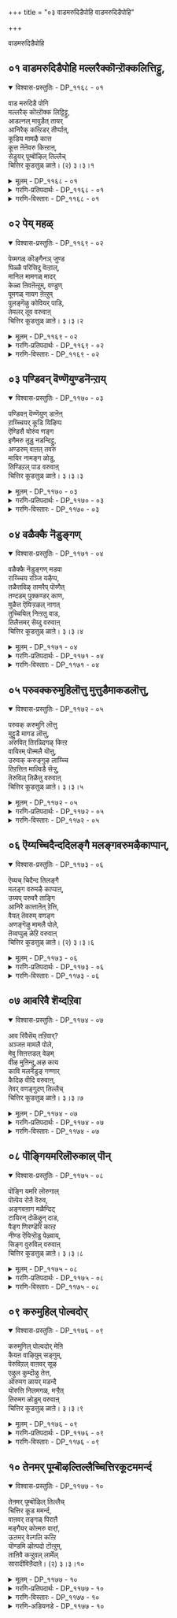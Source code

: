 +++
title = "०३ वाडमरुदिडैपोहि वाडमरुदिडैपोहि"

+++

वाडमरुदिडैपोहि

## ०१ वाडमरुदिडैपोहि मल्लरैक्कॊन्ऱॊक्कलित्तिट्टु,

<details open><summary>विश्वास-प्रस्तुतिः - DP_११६८ - ०१</summary>

वाड मरुदिडै पोगि  
मल्लरैक् कॊऩ्ऱॊक्क लिट्टिट्टु,  
आडल्नल् मावुडैत् तायर्  
आनिरैक् कऩ्ऱिडर् तीर्प्पाऩ्,  
कूडिय मामऴै कात्त  
कूत्त ऩॆऩॆवरु किऩ्ऱाऩ्,  
सेडुयर् पूम्बॊऴिल् तिल्लैच्  
चित्तिर कूडत्तुळ् ळाऩे। (२) ३।३।१
</details>

<details><summary>मूलम् - DP_११६८ - ०१</summary>

वाड मरुदिडै पोगि  
मल्लरैक् कॊऩ्ऱॊक्क लिट्टिट्टु,  
आडल्नल् मावुडैत् तायर्  
आनिरैक् कऩ्ऱिडर् तीर्प्पाऩ्,  
कूडिय मामऴै कात्त  
कूत्त ऩॆऩॆवरु किऩ्ऱाऩ्,  
सेडुयर् पूम्बॊऴिल् तिल्लैच्  
चित्तिर कूडत्तुळ् ळाऩे। (२) ३।३।१
</details>

<details><summary>गरणि-प्रतिपदार्थः - DP_११६८ - ०१</summary>

वाड = नाशवागुवन्तॆ, मरुदु इडै = मत्तीमरगळ नडुवॆ, पोहि = होगि, मल्लरै कॊन्ऱु = मल्लरन्नु कॊन्दु, ऒक्कलित्तिट्टु = नडगॆयल्लि पळगिद, आडल् = आटवाडुत्त बन्द, नल् मा = ऒळ्ळॆय कुदुरॆयन्नु, उडै = सीळिहाकि, आयर् = गोवळरु मत्तु आ निरैक्कु = दनगळ मन्दॆगळिगॆ, अन्ऱु= अन्दु, इडर् = सङ्कटवन्नु, तीर् प्पान् = तीरिसुवुदक्कागि, कूडिय = ऒट्टुगूडिद, मामऴै = बलुदॊड्ड मळॆयन्नु, कात्त = तडॆद, कूत्तन् ऎन = कुणिदाडुववनु ऎन्नुवन्तॆ, वरुहिन्ऱन् = बरुत्तिद्दानॆ, \(बरुववनु\), शेडु = ऎळॆतनद, उयर् = ऎत्तरवागि बॆळॆद, पू पॊऴिल् = हूदोटगळिन्द कूडिद, तिल्लैचित्तिरकूटत्तु = तिल्लैचित्रकूटदल्लि, उळ्ळाने = नॆलसिरुववने, 
</details>

<details><summary>गरणि-विस्तारः - DP_११६८ - ०१</summary>

मत्तिमरगळु नाशवागुवन्तॆ अवुगळ नडुवॆ होगि, मल्लरन्नु कॊन्दु, नडगॆयल्लि पळगि आटवाडुत्ता बन्द ऒळ्लॆय कुदुरॆयन्नु सीळि, गोवळरिगू गोवुगळिगू बन्द सङ्कटवन्नु तीरिसुवुदक्कागि, ऒट्टुगूडिद बलुदॊड्ड मळॆयन्नु तडॆदु रक्षिसि कुणिदाडुववनो ऎम्बन्तॆ ऎळॆतनद ऎत्तरवागि बॆळॆदहूदोटगळिन्द कूडिद तिल्लैचित्रकूटदल्लि नॆलसिरुववने बरुत्तिद्दानॆ. 

आळ्वाररु हेळुत्तारॆ-

अम्बॆगालिडुव मगुवागि, कृष्णनु, तायि यशोदॆयिन्द ऒरळिगॆ कट्टिसिकॊण्डु, आ ऒरळन्नू ऎळॆदुकॊण्डु ऎरडु मत्तीमरगळ नडुवण सन्दिनल्लि नुसुळिहोगि, तन्नन्नु हिम्बालिसिद ऒरळन्नू तन्नत्त ऎळॆदुकॊळ्ळुव नॆपदल्लि आ ऎरडु मरगळन्नू मुरिदु हाकिद अद्भुतकारि. 

अवनन्नु कॊल्लबेकॆन्दु सञ्चुमाडि कंसनु मुन्नुगिसिद मुष्टिकचाणूरादि नुरित मल्लरन्नु बालकनागिये सुलभवागि कॊन्दु हाकिदनु. 

जातिय कुदुरॆयागि, चॆन्नागि पळगिद नडगॆयन्नू ओटवन्नू हॊन्दि आडाडुत्त अवनन्नु कॊल्ललु बन्द केशियॆम्ब राक्षसनन्नु, सीळि कॊन्दुहाकिदनु. 

ऒट्टुगूडि बन्द बिरुसु मळॆयिन्द गोवळरन्नू गोवुगळन्नू तप्पिसुवुदक्कागि, बलुदॊड्ड गोवर्धनगिरियन्ने ऎत्ति हिडिदु, अदरडियल्लि, अवरन्नु रक्षिसिदनु. 

आ मायावियाद बालकृष्णने ईग रम्यवाद हूदोटगळिन्द सुत्तुवरिदिरुव तिल्लैचित्रकूटक्षेत्रदल्लि, कुणिकुणियुत्ता बरुत्तिरुवन्तॆ कङ्गॊळिसुत्तिदॆयल्ल\!
</details>

## ०२ पेय् महळ्

<details open><summary>विश्वास-प्रस्तुतिः - DP_११६९ - ०२</summary>

पेय्मगळ् कॊङ्गैनञ् जुण्ड  
पिळ्ळै परिसिदु वॆऩ्ऱाल्,  
मानिल मामगळ् मादर्  
केळ्व ऩिवऩॆऩ्ऱुम्, वण्डुण्  
पूमगळ् नायग ऩॆऩ्ऱुम्  
पुलङ्गॆऴु कोवियर् पाडि,  
तेमलर् तूव वरुवाऩ्  
चित्तिर कूडत्तुळ् ळाऩे। ३।३।२
</details>

<details><summary>मूलम् - DP_११६९ - ०२</summary>

पेय्मगळ् कॊङ्गैनञ् जुण्ड  
पिळ्ळै परिसिदु वॆऩ्ऱाल्,  
मानिल मामगळ् मादर्  
केळ्व ऩिवऩॆऩ्ऱुम्, वण्डुण्  
पूमगळ् नायग ऩॆऩ्ऱुम्  
पुलङ्गॆऴु कोवियर् पाडि,  
तेमलर् तूव वरुवाऩ्  
चित्तिर कूडत्तुळ् ळाऩे। ३।३।२
</details>

<details><summary>गरणि-प्रतिपदार्थः - DP_११६९ - ०२</summary>

पेय् महळ् = राक्षसस्त्रीय, कॊङ्गै = मॊलॆय, नञ्जु = विषवन्नु, उण्ड = सविद \(उण्ड\), इदु = इदु, पिळ्ळै = मगुविन, परिशु = स्वभाव, ऎन्ऱाल् = ऎन्दरॆ, मा निलम् = विस्तारवाद भूमियॆम्ब, मा महळ् मादर् = सुन्दरियाद देविय, केळ् वन् इवन् = पति इवनु, ऎन्ऱुम् = ऎन्दू, वण्डु उण् = दुम्बिगळु मुसुरुव, पू महळ् = हूविन मगळ, नायहन् = नायकनु, ऎन्ऱुम् = ऎन्दू, पुलम् कॆऴु = इन्द्रियगळु बॆळगुत्तिरुव, कोवियर् = गोपियरु, पाडि = हाडुत्ता, ते मलर् = जेनु तुम्बिद हूगळु, तूव = हरडुत्तिरलु, वरुवन् = बरुवन्थ \(बरुववनाड\), चित्तिरकूटत्तु उळ्ळाने = चित्रकूटदल्लि इरुववने. 
</details>

<details><summary>गरणि-विस्तारः - DP_११६९ - ०२</summary>

राक्षसस्त्रीय मॊलॆय विषवन्नुण्डु सविद स्वभावद मगुविवनु ऎन्दरॆ, विशालवाद भूमियॆम्ब सुन्दर स्त्रीयपतियॆन्दू, दुम्बिगळु मुसुरुव हूविन मगळ नायकनॆन्दू इन्द्रियगळु विकासगॊण्ड गोपियरु हाडुत्ता, जेनुतुम्बिद श्रेष्ठवाद हूगळन्नु ऎरचुत्तिरुवाग बरुववनाद चित्रकूटदल्लिरुववने. 

कृष्णनु हसुगूसागिद्दागले, पूतनियॆम्ब राक्षसियु यशोदॆयन्तॆ रूपतळॆदु तन्न विषद हालन्नूडिसि कृष्णनन्नु कॊल्ललॆत्निसिदळु. आदरॆ, कृष्णनु आ विषद हालन्ने उण्डु सविदनु. ऎन्थ विचित्रस्वभाव अवनदु\! 

हिरण्याक्षनु भूदेवियन्नु कद्दॊय्दु कडलल्लि बच्चिट्टुकॊण्डाग भगवन्तनु महावराहनागि अवतरिसि, राक्षसनन्नु कॊन्दु, भूदेवियन्नु उद्धारमाडिदनु. इदरिन्द कृतज्ञळाद भूदेवियु भगवन्तनन्ने वरिसि, मदुवॆयादळु. हीगॆ, भगवन्तनु भूदेविय पति. 

समुद्रमथनद कालदल्लि पाल्गडलल्लि अन्दवाद कमलद हूविनल्लि श्रीदेवि उद्भविसिदळु. आकॆयू भगवन्तनन्नु वरिसि मदुवॆयादळु. आद्दरिन्द, भगवन्तनु श्रीपति. 

नन्दगोकुलदल्लि, ऎळॆय हरॆयद सुन्दरियराद गोपियरु इन्द्रियगळ वशरागि, श्रीकृष्णनन्नु मोहिसि, अवनन्ने हिम्बालिसुत्ता, अवनु बरुव दारियल्लॆल्ला उत्तमवाद हूगळन्नु ऎरचुत्तिद्दरु. 

आ मनोहकनाद भगवन्तने ईग चित्रकूटक्षेत्रदल्लि नॆलसिरुवुदु\!
</details>

## ०३ पण्डिवन् वॆण्णॆयुण्डनॆन्ऱाय्

<details open><summary>विश्वास-प्रस्तुतिः - DP_११७० - ०३</summary>

पण्डिवऩ् वॆण्णॆयुण् डाऩॆऩ्  
ऱाय्च्चियर् कूडि यिऴिप्प  
ऎण्डिसै योरुंव णङ्ग  
इणैमरु तूडु नडन्दिट्टु,  
अण्डरुम् वाऩत् तवरु  
मायिर नामङ्ग ळोडु,  
तिण्डिऱल् पाड वरुवाऩ्  
चित्तिर कूडत्तुळ् ळाऩे। ३।३।३
</details>

<details><summary>मूलम् - DP_११७० - ०३</summary>

पण्डिवऩ् वॆण्णॆयुण् डाऩॆऩ्  
ऱाय्च्चियर् कूडि यिऴिप्प  
ऎण्डिसै योरुंव णङ्ग  
इणैमरु तूडु नडन्दिट्टु,  
अण्डरुम् वाऩत् तवरु  
मायिर नामङ्ग ळोडु,  
तिण्डिऱल् पाड वरुवाऩ्  
चित्तिर कूडत्तुळ् ळाऩे। ३।३।३
</details>

<details><summary>गरणि-प्रतिपदार्थः - DP_११७० - ०३</summary>

पण्डु = हिन्दॆ ऒन्दु कालदल्लि, इवन् = ई बालकनु, वॆण्णॆय् उण्डान् = बॆण्णॆयन्नु तिन्दनु, ऎन्ऱु= ऎन्दु, आय्च्चियर् कूडि = गॊल्लतियरु ऒट्टागि, इऴिप्प = अवनन्नु दूषिसलु, ऎण् दि शैयोरुम् = ऎण्टुदिक्कुगळवरॆल्लरू, वणङ्ग = नमस्करिसुवन्तॆ, इणैमरुदु = ऎरडु मत्तीमरगळ, ऊडु = नडुवॆ, नडन्दिट्टु = नडॆदु, अण्डरुम् = भूलोकवासिगळू, वानत्तवरुम् = स्वर्गवासिगळू, आयिरम् नाममङ्गळोडु = साविरनामगळिन्द, तिण् तिऱल् = दृढभक्तियिन्द, पाड = हाडलु, वरुवान् = बरुववनु, चित्रकूटत्तु उळ्ळाने = चित्रकूटदल्लिरुववने. 
</details>

<details><summary>गरणि-विस्तारः - DP_११७० - ०३</summary>

ई बालकनु हिन्दॆ ऒन्दु कालदल्लि बॆण्णॆयन्नुण्डनॆन्दु गॊल्लतियरु ऒट्टागि अवनन्नु दूषिसलु, ऎण्टु दिक्कुगळवरॆल्लरु नमस्करिसुवन्तॆ ऎरडु मत्तीमरगळ नडुवॆ नडॆदु होदनु. भूलोकदवरू स्वर्गलोकदवरू अवनन्नु साविरनामगळिन्द दृढभक्तियिन्द हाडलु बरुववने चित्रकूटदल्लि इरुववनु. 

नन्दगोकुलद गॊल्लतियरिगॆ अवर नडुवॆये बॆळॆयुत्तिद्द बालकृष्णने दिव्याद्भुत स्वभावद भगवन्तनॆन्दु तिळियलिल्ल. अवनॊब्ब सामान्य गोपबालनॆन्दे बगॆदरु. अवनु गोपियर मनॆगळल्लि याव समयदल्लो याव मायदल्लो बॆण्णॆयन्नुण्डुबिडुत्तिद्द. अवन चेष्टॆगळन्नु तडॆयलागदॆ, गोपियरॆल्लरू ऒट्टुगूडि बन्दु यशोदॆयल्लि अवन दुष्टतनवन्नु दूरिकॊण्डरु. अवनिगॆ शिक्षॆकॊडबेकॆन्दु यशोदॆ अवनन्नु ऒन्दु ऒरळु कल्लिगॆ कट्टिहाकिदळु. हागॆ कट्टिसिकॊण्डु सुम्मनिरुवुदे? आ ऒरळु कल्लन्नू तन्नॊडनॆ ऎळॆदुकॊण्डु अवनु अम्बॆगालिडुत्ता हॊरट. ऎरडु मत्तीमरगळ नडुवॆ इद्द सन्दियल्लि नुसुळिद. ऒरळन्नू तन्न कडॆगॆ ऎळॆदुकॊळ्ळुव नॆपदल्लि, आ ऎरडु मत्तीमरगळन्नु मुरिदुहाकिदनु. इदन्नु कण्डु, अष्टदिक्पालकरु अवनिगॆ मणिदरु. भगवन्तन ’चेष्टॆ’गळल्लि तॆगळुवुदु यावुदन्नु? 

भूलोकदवरागलि, मेलण लोकगळवरागलि भगवन्तन साविरनामगळन्नु दृढवाद भक्तियिन्द हाडि अवनन्नु ऒलिसिकॊळ्ळबहुदु. 

आ भगवन्तने ईग चित्रकूटक्षेत्रदल्लि नॆलसिरुवुदु.
</details>

## ०४ वळैक्कै नॆडुङ्गण्

<details open><summary>विश्वास-प्रस्तुतिः - DP_११७१ - ०४</summary>

वळैक्कै नॆडुङ्गण् मडवा  
राय्च्चिय रञ्जि यऴैप्प,  
तळैत्तविऴ् तामरैप् पॊय्गैत्  
तण्दडम् पुक्कण्डर् काण,  
मुळैत्त ऎयिऱ्ऱऴल् नागत्  
तुच्चियिल् निऩ्ऱतु वाड,  
तिलैत्तमर् सॆय्दु वरुवाऩ्  
चित्तिर कूडत्तुळ् ळाऩे। ३।३।४
</details>

<details><summary>मूलम् - DP_११७१ - ०४</summary>

वळैक्कै नॆडुङ्गण् मडवा  
राय्च्चिय रञ्जि यऴैप्प,  
तळैत्तविऴ् तामरैप् पॊय्गैत्  
तण्दडम् पुक्कण्डर् काण,  
मुळैत्त ऎयिऱ्ऱऴल् नागत्  
तुच्चियिल् निऩ्ऱतु वाड,  
तिलैत्तमर् सॆय्दु वरुवाऩ्  
चित्तिर कूडत्तुळ् ळाऩे। ३।३।४
</details>

<details><summary>गरणि-प्रतिपदार्थः - DP_११७१ - ०४</summary>

वळैक्कै = कैयल्लि बळॆतॊट्ट, नॆडुकण् = विशालवाद कण्णुगळुळ्ळ, मडवार् = युवतियराद, आय् च्चियर् = गोपियरु, अञ्जि= भयपट्टु, अऴैप्प = कूगि करॆयलु, तळैत्तु = हूवागि, अविऴ् = आगले अरळिद, तामरै = तावरॆहूगळिरुव, पॊय् है = मडुविन, तण् = तम्पाद, तडम् = दडवन्नु, पुक्कू = सेरि, अण्डार् = गॊल्लरु, नोडुत्तिरुव हागॆये, मुळैत्त = मॊळॆत, ऎऴुऱु = कोरॆहल्लुगळल्लि, अऴल् = ज्वालॆयन्नुगुळुव, नाहत्तु= नागन, उच्चियिल् = नॆत्तियमेलॆ, निन्ऱु= निन्तु, अदु वाड = अदु बसवळियुवन्तॆ, तिळैत्तु = नाट्यवाडि, अमर् शॆय्दु = \(आ नागनन्नु\) गॆद्दु, वरुवान् = बरुववनु, चित्तिरकूटत्तु उळ्ळाने = चित्रकूटदल्लिरुववने. 
</details>

<details><summary>गरणि-विस्तारः - DP_११७१ - ०४</summary>

कैयल्लि बळॆतॊट्ट, विशालवाद कण्णुगळुळ्ळ युवतियराद गोपियरु भयपट्टु कूगि करॆयलु, आगले अरळिद अन्दवाद तावरॆहूगळिरुव मडुविन तम्पाद दडवन्नु गॊल्लरु सेरि नोडुत्तिरुव हागॆये मॊळॆत कोरॆहल्लुगळिन्द विषज्वालॆयन्नुगुळूत्तिरुव नागन तलॆय मेलॆ निन्तु, अदु बसवळियुवन्तॆ नाट्यवागि अदन्नु गॆद्दुबरुववनु चित्रकूटदल्लिरुववने.

ऒन्दु दिनदन्तॆ, दनकरुगळन्नु मेयिसलु गोवळ बालकर जॊतॆयल्लि बालकृष्णनू काडिगॆ होगुत्तिद्द. यमुनानदियल्लि ऒन्दु मडु अदरल्लि भयङ्करवाद विषसरविरुवुदॆन्दु अवनिगॆ तिळियितु. मेयुत्तिद्द दनकरुगळन्नू गोवळ बालकरन्नू बिट्टु, अवनॊब्बने मडुवन्नु सेरिद. दडदल्लि बॆळॆदिद्द ऎत्तरवाद मरवन्नेरि अल्लिन्द मडुविनॊळक्कॆ धुमुकिद. कृष्णनल्लि व्यामोहगॊण्डु अवनन्ने हिम्बालिसुत्तिद्द सुन्दरियराद गोपियरु इदन्नु कण्डु भयदिन्द नडुनडुगिदरु. ऒडनॆये ऎल्लरन्नू कूगि करॆदरु. गोवळरु आ मडुविन दडक्कॆ बन्दु, नोडुत्तिरुव हागॆये, कृष्णनु आ काळिङ्ग सर्पद हॆडॆय मेलॆ निन्तु, अदु बॆण्डागि बसवळियुवन्तॆ नाट्यवाडि, अनन्तर अदु शरणागलु, अदक्कॆ अनुग्रहिसि, समुद्रदल्लि सुरक्षितवागि बाळुवन्तॆ हरसिदनु. अवने ईग चित्रकूटक्षेत्रदल्लि नॆलसिरुवुदु.
</details>

## ०५ परुवक्करुमुहिलॊत्तु मुत्तुडैमाकडलॊत्तु,

<details open><summary>विश्वास-प्रस्तुतिः - DP_११७२ - ०५</summary>

परुवक् करुमुगि लॊत्तु  
मुट्टुडै मागड लॊत्तु,  
अरुवित् तिरळ्दिगऴ् किऩ्ऱ  
वायिरम् पॊऩ्मलै यॊत्तु,  
उरुवक् करुङ्गुऴ लाय्च्चि  
तिऱत्तिऩ माल्विडै सॆऱ्ऱु,  
तॆरुविल् तिळैत्तु वरुवाऩ्  
चित्तिर कूडत्तुळ् ळाऩे। ३।३।५
</details>

<details><summary>मूलम् - DP_११७२ - ०५</summary>

परुवक् करुमुगि लॊत्तु  
मुट्टुडै मागड लॊत्तु,  
अरुवित् तिरळ्दिगऴ् किऩ्ऱ  
वायिरम् पॊऩ्मलै यॊत्तु,  
उरुवक् करुङ्गुऴ लाय्च्चि  
तिऱत्तिऩ माल्विडै सॆऱ्ऱु,  
तॆरुविल् तिळैत्तु वरुवाऩ्  
चित्तिर कूडत्तुळ् ळाऩे। ३।३।५
</details>

<details><summary>गरणि-प्रतिपदार्थः - DP_११७२ - ०५</summary>

तॆरुविल् = मळॆगालद, करु मुहिल् = कार्मुगिलिन, ऒत्तु= हाघॆ, मुत्तु उडै= मुत्तुगळन्नुळ्ळ, माकडल् ऒत्तु = महासागरद हागॆ, अरुवि = जलपातगळ, तिरळ् = कूटगळल्लि, तिहऴ् हिन्ऱ = हॊळॆयुत्तिरुव, आयिरम् = साविर, पॊन् मलै ऒत्तु = चिन्नद बॆट्टगळ हागॆ, उरुवम् = सॊबगिन, करु कुऴल् = कप्पुकूदलिन, आय् च्चि = गॊल्लतिय, तिऱत्तु = विषयदल्लि, माल्= दॊड्ड, विडै = ऎत्तुगळ, इनम् = कूटवन्नु, शॆट्रु = सोलिसिदवनाद \(कॊन्दवनाद\), स्वामियु, तॆरुविल् = बीदियल्लि, तळैत्तु = जग्गुहाकिकॊण्डु, वरुवान् = बरुववनु, चित्तिरकूटत्तु उळ्ळाने = चित्रकूटदल्लि इरुववने. 
</details>

<details><summary>गरणि-विस्तारः - DP_११७२ - ०५</summary>

मळॆगालद कार्मुगिलिनन्तॆयू, मुत्तुगळुळ्ळ महाकडलिनन्तॆयू जलपातगळ कूटगळल्लि हॊळॆहॊळॆयुव साविर चिन्नद बॆट्टगळन्तॆयू, सॊबगिन कप्पुकूदलिन गॊल्लतिय विषयदल्लि दॊड्ड ऎत्तुगळ कूटवन्नु सोलिसिदवनाद स्वामियु बीदियल्लि जग्गुहाकिकॊण्डु नडॆदु बरुववनु चित्रकूटक्षेत्रदल्लिरुववने. 

मळॆगालद कार्मुगिलल्लि बहळ हॆच्चिन प्रमाणद जलांशविरुत्तदॆ. तनगॆ साध्यवादष्टु नीरन्नु तुम्बिकॊण्डु, अदु, चलिसुत्ता बॆट्टगळ मेलॆ, दट्टवाद काडुगळ मेलॆ, फलवत्तादनॆलद मेलॆ, तानु हिडिदिट्टुकॊण्डिरुव नीरन्नु तडॆबडॆयिल्लदॆ सुरिसि बिडुत्तदॆ. भगवन्तन औदार्यवू हागॆये अदु अवनल्लि यावागलू समृद्ध. अवनन्नु आश्रयिसुव भक्तरिगॆ, अवरु कोरिकॊळ्ळुवुदक्किन्तलू हॆच्चिन, अपारवाद कृपॆयन्नु भगवन्तनु तोरुत्तानॆ. 

महासागरवु, मेलण तोरिकॆगॆ, अलॆगळिन्द कलकिहोगिद्दरू, तळदल्लि अनर्घवाद आणि मुत्तुगळु शेखरवागि, सद्भरितवागिरुत्तदॆ. भगवन्तनू हागॆये महदैश्वर्यनिधि. 

जलपातदल्लि धुमुकुव जलधारॆगळ मेलॆ, सूर्यरश्मि बिद्दाग अवु चित्रविचित्रवागि हॊळॆयुत्तदॆ. ऒन्दॊन्दु जलपातवू ऒन्दॊन्दु बॆलॆ कट्टलागदन्थ चिन्नद बॆट्टवो ऎम्बन्तॆ प्रकाशिसुत्तदॆ. इन्थ साविरारु जलपातगळु ऒट्टुगूडि मॆरॆदरॆ, अवुगळ ऒट्टु सॊबगन्नु मातिनिन्द हेळि विवरिसलादीते? भगवन्तनू हागॆये, मितियिल्लद सॊबगिन तेजो राशिये\! 

सुन्दरियू, कप्पुतलॆगूदलिनवळू, गोवळवंशदवळू आद नीळादेवियन्नु गॆद्दुकॊळ्ळुवुदक्कागि, अदक्कॆ फणवागि इट्टिद्द एळु भयङ्करवाद वृषभगळन्नु श्रीकृष्णनु ऒब्बने पळगिसि कट्टिहाकिदनु. अवन सामर्थ्य ऎष्टु अद्भुत\! 

परम उदारियू ऐश्वर्यनिधियू सॊबगिन तेजोराशियू अद्भुत पराक्रमियू आगि श्रीकृष्णनु नन्दगोकुलदल्लि बीदिगळल्लिबलुवैय्यारदिन्द नडॆदु बरुत्तिरुवन्तॆये, ईग चित्रकूटक्षेत्रदल्लि नॆलसिरुव सर्वेश्वरनु अवन्नॆष्टॆष्टु नोडिदरू तृप्तितारदष्टु आकर्षकनु\!
</details>

## ०६ ऎय्यच्चिदैन्ददिलङ्गै मलङ्गवरुमऴैकाप्पान्,

<details open><summary>विश्वास-प्रस्तुतिः - DP_११७३ - ०६</summary>

ऎय्यच् चिदैन्द तिलङ्गै  
मलङ्ग वरुमऴै काप्पाऩ्,  
उय्यप् परुवरै ताङ्गि  
आनिरै कात्ताऩॆऩ् ऱेत्ति,  
वैयत् तॆवरुम् वणङ्ग  
अणङ्गॆऴु मामलै पोले,  
तॆय्वप्पुळ् ळेऱि वरुवाऩ्  
चित्तिर कूडत्तुळ् ळाऩे। (२) ३।३।६
</details>

<details><summary>मूलम् - DP_११७३ - ०६</summary>

ऎय्यच् चिदैन्द तिलङ्गै  
मलङ्ग वरुमऴै काप्पाऩ्,  
उय्यप् परुवरै ताङ्गि  
आनिरै कात्ताऩॆऩ् ऱेत्ति,  
वैयत् तॆवरुम् वणङ्ग  
अणङ्गॆऴु मामलै पोले,  
तॆय्वप्पुळ् ळेऱि वरुवाऩ्  
चित्तिर कूडत्तुळ् ळाऩे। (२) ३।३।६
</details>

<details><summary>गरणि-प्रतिपदार्थः - DP_११७३ - ०६</summary>

ऎय्य = बाणवन्नु प्रयोगिसलु, शिदैन्ददु = नुच्चुनुरि आयितु, इलङ्गै = लङ्कापट्टणवॆल्ल, मलङ्ग = \(दनकरुगळु\) सङ्कटपडलु, वरुमऴै = बरुव बिरुसु मळॆयन्नु, काप्पान् = रक्षिसुवुदक्कागि, उय्य = \(अवुगळन्नु उद्धरिसुवुदक्कागि, परुवरै = दॊड्ड बॆट्टवन्नु, ताङ्गि = ऎतिहिडिदु, आ निरै = दनकरुगळ मन्दॆयन्नु, कात्तान् = रक्षिसिद्वनु, ऎन्ऱु = ऎन्दु, एत्ति = स्तुतिसि, वैयत्तु = भूलोकद, ऎवरुम् = ऎल्लरू, वणङ्ग = नमस्करिसलु, अणङ्गु ऎऴु = आवेशगॊण्ड, मामलै पोल = दॊड्ड बॆट्टद हागॆ, दॆय् वम् = श्रेष्ठवाद, पुळ् = पक्षियन्नु, एऱि = हत्ति, वरुवान् = बरुववनु, चित्तिरकूटत्तु उळ्ळाने = चित्रकूटदल्लि इरुववने. 
</details>

<details><summary>गरणि-विस्तारः - DP_११७३ - ०६</summary>

बाणवन्नु प्रयोगिसि लङ्कॆयन्ने नुच्चुनुरि माडिदवनू, दनकरुगळु सङ्कटपडलु सुरियुव बिरुसु मळॆयिन्द अवुगळन्नु कापाडि उद्धरिसुवुदक्कागि दॊड्ड बॆट्टवन्ने ऎत्तिहिडिअवनू, दनकरुगळ मन्दॆय रक्षिसिदवनू ऎन्दु स्तुतिसि भूलोकदवरॆल्लरू नमस्करिसलु, आवेशगॊण्ड दॊड्ड बॆट्टद हागॆ श्रेष्ठवाद पक्षियन्नेरि बरुववनु चित्रकूट क्षेत्रदल्लि नॆलसिरुववने. 

बाणवन्नु प्रयोगिसि लङ्कॆयन्ने नुच्चुनुरिमाडिदवनू, दनकरुगळु सङ्कटपडलु सुरियुव बिरुसुमळॆयिम्द अवुगळन्नु कापाडि उद्धरिसुवुदक्कागि दॊड्ड बॆट्टवन्ने ऎत्तिहिडिदवनू, दनकरुगळ मन्दॆय रक्षिसिदवनू ऎन्दु स्तुतिसि भूलोकदवरॆल्लरू नमस्करिसलु, आवेशगॊण्ड दॊड्ड बॆट्टद हागॆ श्रेष्ठवाद पक्षियन्नेरि बरुववनु चित्रकूट क्षेत्रदल्लि नॆलसिरुववने. 

कोदण्डपाणियागि होगि लङ्कॆयन्नु नाशपडिसिदवनु श्रीरामावतारि, बिडदॆ सुरियुव बिरुसु मळॆयिन्द दनकरुगळन्नू गोवळरन्नू कापाडुवुदक्कागि गोवर्धनगिरियन्ने ऎत्तिहिडिदवनु श्रीकृष्णावतारि. दुष्टरन्नॆल्ला निर्मूलगॊळिसिदवने, दनकरुगळ मन्दॆयन्नु सङ्कटदिन्द पारुमाडिदवने ऎन्दु मुन्तागि भूलोकवासिगळु भगवन्तनन्नु हॊगळि हाडि नमस्करिसलु, अवरन्नु उद्धरिसुवुदक्कागि गरुडारूढनागि आवेशगॊण्डवनन्तॆ, बन्दु चित्रकूटक्षेत्रदल्लि नॆलसिरुव भगवन्तनू अवने.
</details>

## ०७ आवरिवै शॆय्दऱिवा

<details open><summary>विश्वास-प्रस्तुतिः - DP_११७४ - ०७</summary>

आव रिवैसॆय् तऱिवार्?  
अञ्जऩ मामलै पोले,  
मेवु सिऩत्तडल् वेऴम्  
वीऴ मुऩिन्दु,अऴ काय  
कावि मलर्नॆडुङ् गण्णार्  
कैदिऴ वीदि वरुवाऩ्,  
तेवर् वणङ्गुदण् तिल्लैच्  
चित्तिर कूडत्तुळ् ळाऩे। ३।३।७
</details>

<details><summary>मूलम् - DP_११७४ - ०७</summary>

आव रिवैसॆय् तऱिवार्?  
अञ्जऩ मामलै पोले,  
मेवु सिऩत्तडल् वेऴम्  
वीऴ मुऩिन्दु,अऴ काय  
कावि मलर्नॆडुङ् गण्णार्  
कैदिऴ वीदि वरुवाऩ्,  
तेवर् वणङ्गुदण् तिल्लैच्  
चित्तिर कूडत्तुळ् ळाऩे। ३।३।७
</details>

<details><summary>गरणि-प्रतिपदार्थः - DP_११७४ - ०७</summary>

आवर् = यारु, इवै = ई साहसगळन्नु, शॆय्दु= माडुवुदन्नु, अऱिवार् = अरियुववरु, अञ्जनम् = काडिगॆय, मा = दॊड्ड, मलैपोले = बॆट्टद हागॆ, मेवु = अतिशयवाद, चिनम् = कोपदिन्द, अडल्= बलिष्ठवाद, वेऴम् = आनॆयु, वीऴ = सत्तुबीळुवन्तॆ, मुनिन्दु = कोपिसिकॊण्डु, अऴहाय = सॊगसाद काविमलर् = कन्नैदिलॆ हूविनन्तॆ नॆडु = विशालवाद, कण्णार् = कण्णुगळवरु, कैतॊऴ = कैमुगिदु, नमस्करिसुवन्तॆ, वीदिवरुवान् = दार्‍इयल्लि बरुववनु, देवर् = देवतॆगळु, वणङ्गु = नमस्करिसुवन्थ, तण् = तम्पाद, तिल्लै = तिल्लैमरगळ, चित्तिरकूटत्तु उळ्ळाने = चित्रकूटदल्लि इरुववने. 
</details>

<details><summary>गरणि-विस्तारः - DP_११७४ - ०७</summary>

काडिगॆय दॊड्ड बॆट्टदन्तॆ कडुकोपदिन्द नुग्गिबन्द बलिष्ठवाद आनॆयु सत्तुबीळुवन्तॆ कोपगॊळ्ळुव साहसवन्नु यारु अरियबल्लरु? सॊगसाद कन्नैदिलॆयन्तॆ विशालवाद कण्णुळ्ळवरु कैऎत्ति मुगियुवन्तॆ बीदियल्लि बरुववनु देवतॆगळु बन्दु नमस्करिसुवन्थ तम्पाद तिल्लैमरगळिन्द तुम्बिद चित्रकूटदल्लि नॆलसिरुववने. 

भगवन्तन सामर्थ्यक्कॆ साटियुण्टे? अदक्कॆ निदर्शनगळु बेके? ऒन्दॊन्दु अवतारदल्लू अन्थ साहस कार्यगळु हेरळवागिवॆ. कृष्णावतारदल्लि, बालकनागिद्दागले महाबलिष्ठवाद, मद्दानॆयाद कुवलयापीडवॆम्बुदन्नु, अदु अवन मेलॆ कॊल्लुवन्तॆ नुग्गिबन्दाग, अति सुलभवागि कॊन्दुहाकिदनु. आळ्वाररु अदन्नु ऒन्दु उत्तम निदर्शनवागि माडिकॊण्डिद्दारॆ. नन्दगोकुलदल्लि बालकृष्णनु बीदियल्लि नडॆदुबन्दनॆन्दरॆ, सुन्दरियराद स्त्रीयरॆल्लरू बागिलल्लि निन्तु अवनिगॆ कैऎत्ति मुगियुत्तिद्दरु. अवनु अष्टुदिव्यसुन्दरनु मत्तु आकर्षकनु. आ स्वामिये ईग चित्रकूटक्षेत्रदल्लि नॆलसिरुवुदु\!
</details>

## ०८ पॊङ्गियमरिलॊरुकाल् पॊन्

<details open><summary>विश्वास-प्रस्तुतिः - DP_११७५ - ०८</summary>

पॊङ्गि यमरि लॊरुगाल्  
पॊऩ्पॆय रोऩै वॆरुव,  
अङ्गवऩाग मळैन्दिट्  
टायिरन् दोळॆऴुन् दाड,  
पैङ्ग णिरण्डॆरि काऩ्ऱ  
नीण्ड ऎयिऱ्ऱॊडु पेऴ्वाय्,  
सिङ्ग वुरुविल् वरुवाऩ्  
चित्तिर कूडत्तुळ् ळाऩे। ३।३।८
</details>

<details><summary>मूलम् - DP_११७५ - ०८</summary>

पॊङ्गि यमरि लॊरुगाल्  
पॊऩ्पॆय रोऩै वॆरुव,  
अङ्गवऩाग मळैन्दिट्  
टायिरन् दोळॆऴुन् दाड,  
पैङ्ग णिरण्डॆरि काऩ्ऱ  
नीण्ड ऎयिऱ्ऱॊडु पेऴ्वाय्,  
सिङ्ग वुरुविल् वरुवाऩ्  
चित्तिर कूडत्तुळ् ळाऩे। ३।३।८
</details>

<details><summary>गरणि-प्रतिपदार्थः - DP_११७५ - ०८</summary>

पॊङ्गि = कॆरळि, अमरिल् = होराटदल्लि, ऒरु काल् = ऒन्दु सल, पॊन् पॆयरोनै = हिरण्यकशिपुवन्नु, वॆरुव = अवनु नडुगुवन्तॆ, अङ्गु = अल्लि, अवन् आहम् = अवन ऎदॆयन्नु \(देहवन्नु\),अळैन्दिट्टु = अळॆदुहाकि, आयिरम् तोळ् ऎऴुन्दु आडा = साविर तोळुगळु ऎद्दु आडुवन्तॆ, पै = सॊबगिन, कण् इरण्डु = ऎरडु कण्णुगळु, ऎरि कान्ऱ = बॆङ्कियन्नु उगुळुवन्तॆ, नीण्ड = उद्दवाद, ऎयिट्रोडु = कोरॆहल्लुगळॊडनॆ, पेळ् वाय् = अगलवाद \(दॊड्ड\) बायियुळ्ळ, शिङ्ग उरुविन् = सिंहस्वरूपदवनागि, वरुवान् = बरुववनु, चित्तिरकूटत्तु उळ्ळाने = चित्रकूटदल्लि इरुववने. 
</details>

<details><summary>गरणि-विस्तारः - DP_११७५ - ०८</summary>

ऒन्दु सल, होराटदल्लि हिरण्यकशिपुवन्नुनडुगुवन्तॆ कॆरळि, अल्लिये अवन ऎदॆयन्नु \(देहवन्नु\) अळॆदुहाकि, साविरतोळुगळु ऎद्दु आडुवन्तॆयू सॊबगिन ऎरडु कण्णुगळु बॆङ्कियन्नुगुळुवन्तॆयू, उद्दवाद कोरॆहल्लुगळिन्द कूडिद दॊड्ड अगलवाद बायियुळ्ळ सिंहस्वरूपदवनागि बरुववनु चित्रकूटदल्लिरुववने. 

कडुदुष्टनू दुरहङ्कारियू आगि वर्तिसुत्तिद्द हिरण्यकशिपुवॆम्ब राक्षसनन्नु निग्रहिसुवुदक्कागि, भगवन्तनु भयङ्करवाद उग्रनरसिंहनागि अवतरिसिदनु. स्वामिगॆ साविरतोळुगळु\! कॆण्डवन्नुगुळुव कण्णुगळु\! अगलवाद दॊड्ड बायि\! उद्दनाद कोरॆहल्लुगळु\! हीगॆ, कम्बदिम्द उद्भविसि, हिरण्यकशिपुवन्नु कॆरळिसि, अवनु नडुगुवन्तॆ अवनन्नु सॆळॆदुकॊण्डु, अवनॆदॆयन्नु सीळि, हॊट्टॆयन्नु बगॆदु, देहवन्नॆल्ला अळॆदुबिट्टवनु आ नरसिंहस्वामि\! चित्रकूटक्षेत्रदल्लि नॆलसिरुववनू आ स्वामिये\!
</details>

## ०९ करुमुहिल् पोल्वदोर्

<details open><summary>विश्वास-प्रस्तुतिः - DP_११७६ - ०९</summary>

करुमुगिल् पोल्वदोर् मेऩि  
कैयऩ वाऴियुम् सङ्गुम्,  
पॆरुविऱल् वाऩवर् सूऴ  
एऴुल कुम्दॊऴु तेत्त,  
ऒरुमग ळायर् मडन्दै  
यॊरुत्ति निलमगळ्, मऱ्ऱैत्  
तिरुमग ळोडुम् वरुवाऩ्  
चित्तिर कूडत्तुळ् ळाऩे। ३।३।९
</details>

<details><summary>मूलम् - DP_११७६ - ०९</summary>

करुमुगिल् पोल्वदोर् मेऩि  
कैयऩ वाऴियुम् सङ्गुम्,  
पॆरुविऱल् वाऩवर् सूऴ  
एऴुल कुम्दॊऴु तेत्त,  
ऒरुमग ळायर् मडन्दै  
यॊरुत्ति निलमगळ्, मऱ्ऱैत्  
तिरुमग ळोडुम् वरुवाऩ्  
चित्तिर कूडत्तुळ् ळाऩे। ३।३।९
</details>

<details><summary>गरणि-प्रतिपदार्थः - DP_११७६ - ०९</summary>

करुमुहिल् पोल् वदु = कार्मुगिलन्नु होलुवन्थ, ओर् = साटियिल्लद, मेनि =देह, कैयन = कैयल्लि, वाऴियुम् शङ्गुम् = चक्रवन्नू शङ्खवन्नू हिडिदु,पॆरु विऱल् = हॆच्चु बलशालिगळाद, वानवर् = देवतॆगळु, शूऴ = सुत्तुवरिदिरलु, एऴु उलहुम् = एळु लोकगळल्लू इरुववरु, तॊऴुदु एत्त = नमस्करिसुत्ता \(सेवॆ माडुत्ता\), स्तुतिसुवन्थ, ऒरु महळ् आयर् मडन्दै= असदृशवाद गॊल्लसुन्दरियॊब्बळन्नु, ऒरुत्ति निलमहळ् = ऒब्बळु भूदेवियन्नु, मट्रै = मत्तॊब्बळु, तिरुमहळोडुम् = श्रीदेवियॊडनॆयू, कूडि, वरुवान् = बरुववनु, चित्तिरकूटत्तु उळ्ळाने = चित्रकूटदल्लि इरुववने. 
</details>

<details><summary>गरणि-विस्तारः - DP_११७६ - ०९</summary>

कार्मुगिलन्नु होलुव साटियिल्लद देहकान्तियिन्द, कैयल्लि शङ्खचक्रगळन्नु हिडिदु, बहळ बलशालिगळाद देवतॆगळिन्द सुत्तुवरिदु, एळु लोकदल्लिरुववरू सेवॆ माडुत्ता नमस्करिसुत्ता स्तुतिसुत्ता इरुवन्थ, विलक्षणवाद नीळादेवियन्नू भूदेवियन्नू श्रीदेवियन्नू कूडि, बरुववनु चित्रकूटदल्लिरुववने. 

आळ्वाररु हेळुत्तारॆ- कार्मुगिलन्नु होलुव साटियिल्लद देहकान्तियुळ्ळवनु भगवन्त. कैगळल्लि हॊळॆहॊळॆयुव शङ्खचक्रगळन्नु हिडिदिद्दानॆ. बहळ बलशालिगळू हिरिमॆयुळ्ळवरू आद देवतॆगळिन्द सुत्तुवरिदिद्दानॆ. अवरॆल्लरू भगवन्तनन्नु ऎडॆबिडदॆ स्तुतिसुत्तारॆ. भक्तियिन्द नमस्करिसुत्तारॆ. ऎल्लरू भगवन्तन पादसेवॆगागि कातरगॊण्डिद्दारॆ. भगवन्तनु श्रीदेवि, भूदेवि, नीळादेविगळॊडगूडि बरुत्तानॆ. चित्रकूटक्षेत्रदल्लि नॆलसिरुव भगवन्तनु ई ऎल्ल वैभववन्नू पडॆदवने.
</details>

## १० तेनमर् पूम्बॊऴल्तिल्लैच्चित्तिरकूटममर्न्द

<details open><summary>विश्वास-प्रस्तुतिः - DP_११७७ - १०</summary>

तेऩमर् पूम्बॊऴिल् तिल्लैच्  
चित्तिर कूड ममर्न्द,  
वाऩवर् तङ्गळ् पिराऩै  
मङ्गैयर् कोऩ्मरु वार्f,  
ऊऩमर् वेल्गलि कऩ्ऱि  
यॊण्डमि ऴॊऩ्पदो टॊऩ्ऱुम्,  
ताऩिवै कऱ्ऱुवल् लार्मेल्  
सारादीविऩैदाऩे। (२) ३।३।१०
</details>

<details><summary>मूलम् - DP_११७७ - १०</summary>

तेऩमर् पूम्बॊऴिल् तिल्लैच्  
चित्तिर कूड ममर्न्द,  
वाऩवर् तङ्गळ् पिराऩै  
मङ्गैयर् कोऩ्मरु वार्f,  
ऊऩमर् वेल्गलि कऩ्ऱि  
यॊण्डमि ऴॊऩ्पदो टॊऩ्ऱुम्,  
ताऩिवै कऱ्ऱुवल् लार्मेल्  
सारादीविऩैदाऩे। (२) ३।३।१०
</details>

<details><summary>गरणि-प्रतिपदार्थः - DP_११७७ - १०</summary>

तेन् = जेनुहुळुगळु, अमर् = मुत्तुत्तिरुव, पू पॊऴल् = हूदोटगळ, तिल्लैचित्तिरकूटम् = तिल्लैचित्रकूटदल्लि, अमर्न्द = नॆलसिरुव, वानवर् तङ्गळ् = देवतॆगळ, पिरानै = देवरन्नु \(ऒडॆयनन्नु\) कुरितु, मङ्गैयर् कोन् = मङ्गै जनर ऒडॆयनू, मरुवार् = ऎदुराळिगळ, ऊन् = देहवन्नु, अमर् = \(हॊक्कू\) सङ्कटपडिसुव, वेल् = वेलायुधवन्नु हिडिदवनू, कलि कन्ऱि = कलिध्वंसियू, ऒण् = सॊबगिन, तमिऴ् =तमिळिन, ऒन् बदोरॊन्ऱुम् = हत्तु, तान् इवै = \(आद\) इवुगळन्नु, कट्रुवल्लार् मेल् = अभ्यासमादि अरितवरिगॆ, तीविनै = पापगळु, तामे = अवागिये, शारा = सेरुवुदे इल्ल. 
</details>

<details><summary>गरणि-विस्तारः - DP_११७७ - १०</summary>

दुम्बिगळु मुत्तुत्तिरुव हूदोटगळ तिल्लैचित्रकूटदल्लि नॆलसिरुव देवतॆगळ ऒडॆयनन्नु कुरितु मङ्गैजनर ऒडॆयनू, ऎदुराळिगळ देहवन्नु सङ्कटपडिसुव वेलायुधवन्नु हिडिदवनू, कलिध्वंसियू आदवन सॊबगिन तमिळिन ई हत्तु पाशुरगळन्नु अभ्यासमाडि अरितवरिगॆ पापगळे सेरुवुदिल्ल. 

आकर्षकवाद प्रकृतिय नडुवॆ इरुव तिल्लै चित्रकूटक्षेत्रदल्लि नॆलसिरुव सर्वेश्वरन दिव्याद्भुतगुणगळन्नू मूळॆगळन्नू कुरितु मङ्गैजनर राजनाद, वेलायुधधारियाद, शत्रुभयङ्करनाद, कलिध्वंसियॆम्ब बिरुदुळ्ळ तिरुमङ्गै आळ्वाररु सुन्दरवू सरळवू आद तमिळिनल्लि ई हत्तु पाशुरगळन्नु रचिसि हाडिद्दारॆ. इवुगळन्नु चॆन्नागि अर्थमाडिकॊण्डु, इवुगळल्लिरुव भगवद्विषयगळन्नु ऎडॆबिडदॆ मनन माडुत्तिद्दारॆ, मनस्सु परिशुद्धवागुवुदु. दृढवाद भक्ति नॆलॆगॊळ्ळुवुदु. याव बगॆय कॆट्टयोचनॆगळिगू ऎडॆकॊडुवुदिल्ल. इदे ई तिरुमॊऴिगॆ फलश्रुति. 
</details>

<details><summary>गरणि-अडियनडे - DP_११७७ - १०</summary>

वाड, पेय्, पण्डु, वळै, परुव, ऎय्य, आवर्, पॊङ्गि, करुमुहिल्, तेनमर्, \(ऒरुक्कूऱळ्\) 
</details>
